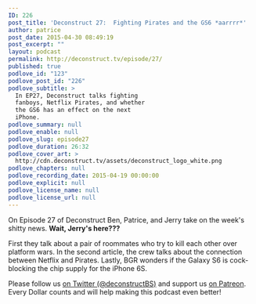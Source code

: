 ```yaml
---
ID: 226
post_title: 'Deconstruct 27:  Fighting Pirates and the GS6 *aarrrr*'
author: patrice
post_date: 2015-04-30 08:49:19
post_excerpt: ""
layout: podcast
permalink: http://deconstruct.tv/episode/27/
published: true
podlove_id: "123"
podlove_post_id: "226"
podlove_subtitle: >
  In EP27, Deconstruct talks fighting
  fanboys, Netflix Pirates, and whether
  the GS6 has an effect on the next
  iPhone.
podlove_summary: null
podlove_enable: null
podlove_slug: episode27
podlove_duration: 26:32
podlove_cover_art: >
  http://cdn.deconstruct.tv/assets/deconstruct_logo_white.png
podlove_chapters: null
podlove_recording_date: 2015-04-19 00:00:00
podlove_explicit: null
podlove_license_name: null
podlove_license_url: null
---
```

<p>On Episode 27 of Deconstruct Ben, Patrice, and Jerry take on the week's shitty news. <strong>Wait, Jerry's here???</strong></p>
<p>First they talk about a pair of roommates who try to kill each other over platform wars.  In the second article, the crew talks about the connection between Netflix and Pirates.  Lastly, BGR wonders if the Galaxy S6 is cock-blocking the chip supply for the iPhone 6S.</p>
<p>Please follow us <a href="http://twitter.com/deconstructBS">on Twitter (@deconstructBS)</a> and support us <a href="http://patreon.com/deconstruct">on Patreon</a>. Every Dollar counts and will help making this podcast even better!
</p>